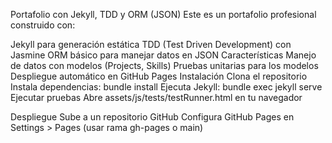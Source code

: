 Portafolio con Jekyll, TDD y ORM (JSON)
Este es un portafolio profesional construido con:

Jekyll para generación estática
TDD (Test Driven Development) con Jasmine
ORM básico para manejar datos en JSON
Características
Manejo de datos con modelos (Projects, Skills)
Pruebas unitarias para los modelos
Despliegue automático en GitHub Pages
Instalación
Clona el repositorio
Instala dependencias: bundle install
Ejecuta Jekyll: bundle exec jekyll serve
Ejecutar pruebas
Abre assets/js/tests/testRunner.html en tu navegador

Despliegue
Sube a un repositorio GitHub
Configura GitHub Pages en Settings > Pages (usar rama gh-pages o main)
